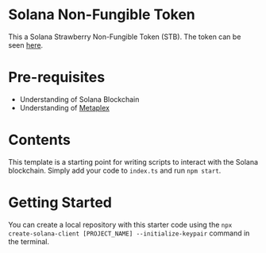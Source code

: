# Solana Non-Fungible Token

This a Solana Strawberry Non-Fungible Token (STB). The token can be seen [here](https://explorer.solana.com/address/F6Z7mvGCT6bqfQWkuz1Rsf7dTDq2A6it76iwQ8LFH1v?cluster=devnet). 

# Pre-requisites

- Understanding of Solana Blockchain
- Understanding of [Metaplex](https://docs.metaplex.com/sdks/js/)


# Contents

This template is a starting point for writing scripts to interact with the Solana blockchain. Simply add your code to `index.ts` and run `npm start`.


# Getting Started
You can create a local repository with this starter code using the `npx create-solana-client [PROJECT_NAME] --initialize-keypair` command in the terminal.